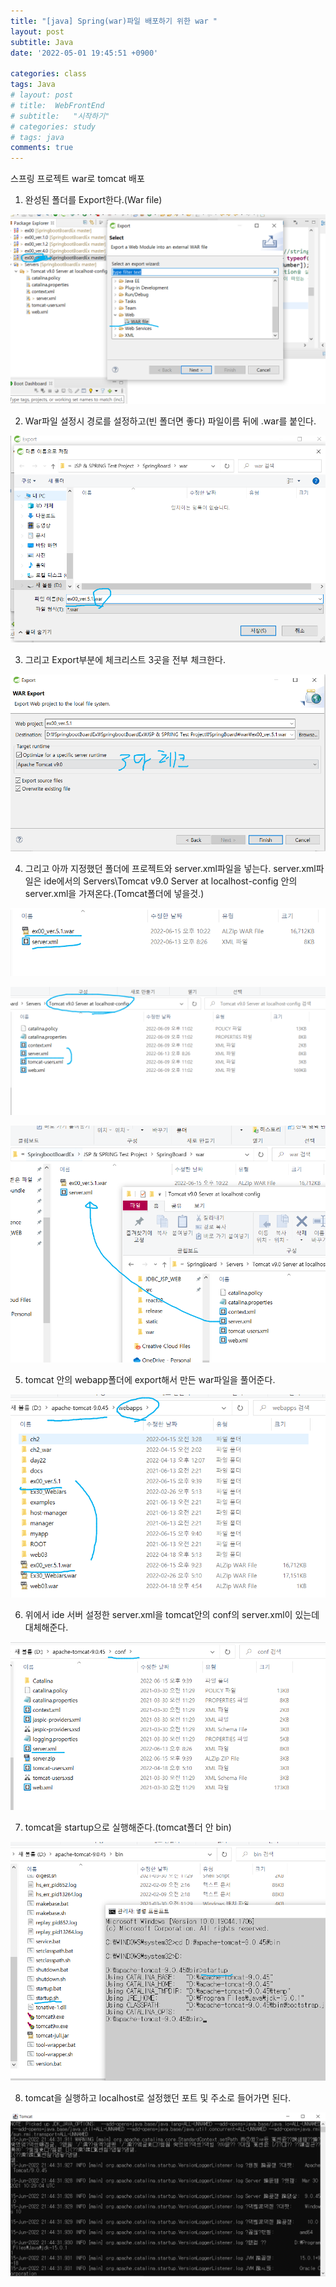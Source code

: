```yaml
---
title: "[java] Spring(war)파일 배포하기 위한 war "
layout: post
subtitle: Java
date: '2022-05-01 19:45:51 +0900'

categories: class
tags: Java
# layout: post
# title:  WebFrontEnd
# subtitle:   "시작하기"
# categories: study
# tags: java
comments: true
---
```




스프링 프로젝트 war로 tomcat 배포

1.  완성된 폴더를 Export한다.(War file)


![20220615_220955](/assets/20220615_220955.png)

2. War파일 설정시 경로를 설정하고(빈 폴더면 좋다) 파일이름 뒤에 .war를 붙인다.

![20220615_221110](/assets/20220615_221110.png)

3. 그리고 Export부분에 체크리스트 3곳을 전부 체크한다.

![20220615_221201](/assets/20220615_221201.png)

4. 그리고 아까 지정했던 폴더에 프로젝트와 server.xml파일을 넣는다.
server.xml파일은 ide에서의 Servers\Tomcat v9.0 Server at localhost-config 안의 server.xml을 가져온다.(Tomcat폴더에 넣을것.)

![20220615_222250](/assets/20220615_222250.png)



![20220615_222332](/assets/20220615_222332.png)



![20220615_222348](/assets/20220615_222348.png)

5. tomcat 안의 webapp폴더에 export해서 만든 war파일을 풀어준다.

![20220615_225043](/assets/20220615_225043.png)

6. 위에서 ide 서버 설정한 server.xml을 tomcat안의 conf의 server.xml이 있는데 대체해준다.

![20220615_225208](/assets/20220615_225208.png)

7. tomcat을 startup으로 실행해준다.(tomcat폴더 안 bin)

![20220615_222442](/assets/20220615_222442.png)

8. tomcat을 실행하고 localhost로 설정했던 포트 및 주소로 들어가면 된다.

![20220615_223440](/assets/20220615_223440.png)
